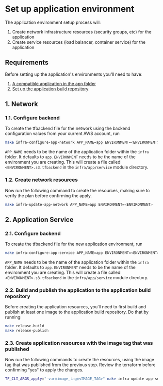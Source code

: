 # Set up application environment

The application environment setup process will:

1. Create network infrastructure resources (security groups, etc) for the application
2. Create service resources (load balancer, container service) for the application

## Requirements

Before setting up the application's environments you'll need to have:

1. [A compatible application in the app folder](./application-requirements.md)
2. [Set up the application build repository](./set-up-app-build-repository.md)

## 1. Network

### 1.1. Configure backend

To create the tfbackend file for the network using the backend configuration values from your current AWS account, run

```bash
make infra-configure-app-network APP_NAME=app ENVIRONMENT=<ENVIRONMENT>
```

`APP_NAME` needs to be the name of the application folder within the `infra` folder. It defaults to `app`.
`ENVIRONMENT` needs to be the name of the environment you are creating. This will create a file called `<ENVIRONMENT>.s3.tfbackend` in the `infra/app/service` module directory.

### 1.2. Create network resources

Now run the following command to create the resources, making sure to verify the plan before confirming the apply.

```bash
make infra-update-app-network APP_NAME=app ENVIRONMENT=<ENVIRONMENT>
```

## 2. Application Service

### 2.1. Configure backend

To create the tfbackend file for the new application environment, run

```bash
make infra-configure-app-service APP_NAME=app ENVIRONMENT=<ENVIRONMENT>
```

`APP_NAME` needs to be the name of the application folder within the `infra` folder. It defaults to `app`.
`ENVIRONMENT` needs to be the name of the environment you are creating. This will create a file called `<ENVIRONMENT>.s3.tfbackend` in the `infra/app/service` module directory.

### 2.2. Build and publish the application to the application build repository

Before creating the application resources, you'll need to first build and publish at least one image to the application build repository. Do that by running

```bash
make release-build
make release-publish
```

### 2.3. Create application resources with the image tag that was published

Now run the following commands to create the resources, using the image tag that was published from the previous step. Review the terraform before confirming "yes" to apply the changes.

```bash
TF_CLI_ARGS_apply="-var=image_tag=<IMAGE_TAG>" make infra-update-app-service APP_NAME=app ENVIRONMENT=<ENVIRONMENT>
```
